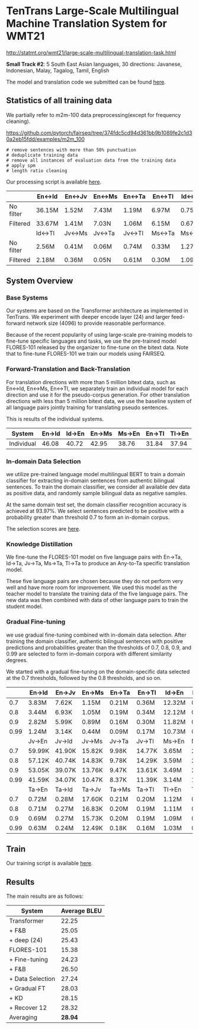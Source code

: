 # TenTrans Large-Scale Multilingual Machine Translation System for WMT21

http://statmt.org/wmt21/large-scale-multilingual-translation-task.html

**Small Track #2**: 5 South East Asian languages, 30 directions: Javanese, Indonesian, Malay, Tagalog, Tamil, English

The model and translation code we submitted can be found [here]().

## Statistics of all training data

We partially refer to m2m-100 data preprocessing(except for frequency cleaning).

https://github.com/pytorch/fairseq/tree/374fdc5cd94d361bb9b1089fe2c1d30a2eb15fdd/examples/m2m_100

```
# remove sentences with more than 50% punctuation
# deduplicate training data
# remove all instances of evaluation data from the training data
# apply spm
# length ratio cleaning
```

Our processing script is available [here]().

|           | En$\leftrightarrow$Id | En$\leftrightarrow$Jv | En$\leftrightarrow$Ms | En$\leftrightarrow$Ta | En$\leftrightarrow$Tl | Id$\leftrightarrow$Jv | Id$\leftrightarrow$Ms | Id$\leftrightarrow$Ta |
| --------- | --------------------- | --------------------- | --------------------- | --------------------- | --------------------- | --------------------- | --------------------- | --------------------- |
| No filter | 36.15M                | 1.52M                 | 7.43M                 | 1.19M                 | 6.97M                 | 0.75M                 | 4.23M                 | 0.46M                 |
| Filtered  | 33.67M                | 1.41M                 | 7.03N                 | 1.06M                 | 6.15M                 | 0.67M                 | 3.97M                 | 0.41M                 |
|           | Id$\leftrightarrow$Tl | Jv$\leftrightarrow$Ms | Jv$\leftrightarrow$Ta | Jv$\leftrightarrow$Tl | Ms$\leftrightarrow$Ta | Ms$\leftrightarrow$Tl | Ta$\leftrightarrow$Tl |                       |
| No filter | 2.56M                 | 0.41M                 | 0.06M                 | 0.74M                 | 0.33M                 | 1.27M                 | 0.53M                 |                       |
| Filtered  | 2.18M                 | 0.36M                 | 0.05N                 | 0.61M                 | 0.30M                 | 1.09M                 | 0.44M                 |                       |

## System Overview

### Base Systems

Our systems are based on the Transformer architecture as implemented in TenTrans.  We experiment with deeper encode layer (24) and larger feed-forward network size (4096) to provide reasonable performance. 

Because of the recent popularity of using large-scale pre-training models to fine-tune specific languages and tasks, we use the pre-trained model FLORES-101 released by the organizer to fine-tune on the bitext data. Note that to fine-tune FLORES-101 we train our models using FAIRSEQ.

### Forward-Translation and Back-Translation

For translation directions with more than 5 million bitext data, such as En$\leftrightarrow$Id, En$\leftrightarrow$Ms, En$\leftrightarrow$Tl, we separately train an individual model for each direction and use it for the pseudo-corpus generation. For other translation directions with less than 5 million bitext data, we use the baseline system of all language pairs jointly training for translating pseudo sentences.

This is results of the individual systems.

| System     | En$\rightarrow$Id | Id$\rightarrow$En | En$\rightarrow$Ms | Ms$\rightarrow$En | En$\rightarrow$Tl | Tl$\rightarrow$En |
| ---------- | ----------------- | ----------------- | ----------------- | ----------------- | ----------------- | ----------------- |
| Individual | 46.08             | 40.72             | 42.95             | 38.76             | 31.84             | 37.94             |

### In-domain Data Selection

we utilize pre-trained language model multilingual BERT to train a domain classifier for extracting in-domain sentences from authentic bilingual sentences. To train the domain classifier, we consider all available dev data as positive data, and randomly sample bilingual data as negative samples.

At the same domain test set, the domain classifier recognition accuracy is achieved at 93.97%. We select sentences predicted to be positive with a probability greater than threshold 0.7 to form an in-domain corpus.

The selection scores are [here]().

### Knowledge Distillation

We fine-tune the FLORES-101 model on five language pairs with En$\rightarrow$Ta, Id$\rightarrow$Ta, Jv$\rightarrow$Ta, Ms$\rightarrow$Ta, Tl$\rightarrow$Ta to produce an Any-to-Ta specific translation model. 

These five language pairs are chosen because they do not perform very well and have more room for improvement. We used this model as the teacher model to translate the training data of the five language pairs. The new data was then combined with data of other language pairs to train the student model.

### Gradual Fine-tuning

we use gradual fine-tuning combined with in-domain data selection. After training the domain classifier, authentic bilingual sentences with positive predictions and probabilities greater than the thresholds of 0.7, 0.8, 0.9, and 0.99 are selected to form in-domain corpora with different similarity degrees.

We started with a gradual fine-tuning on the domain-specific data selected at the 0.7 thresholds, followed by the 0.8 thresholds, and so on.

|      | En$\rightarrow$Id | En$\rightarrow$Jv | En$\rightarrow$Ms | En$\rightarrow$Ta | En$\rightarrow$Tl | Id$\rightarrow$En | Id$\rightarrow$Jv | Id$\rightarrow$Ms | Id$\rightarrow$Ta | Id$\rightarrow$Tl |
| ---- | ----------------- | ----------------- | ----------------- | ----------------- | ----------------- | ----------------- | ----------------- | ----------------- | ----------------- | ----------------- |
| 0.7  | 3.83M             | 7.62K             | 1.15M             | 0.21M             | 0.36M             | 12.32M            | 0.05M             | 2.11M             | 0.23M             | 0.43M             |
| 0.8  | 3.44M             | 6.93K             | 1.05M             | 0.19M             | 0.34M             | 12.12M            | 0.05M             | 2.08M             | 0.22M             | 0.42M             |
| 0.9  | 2.82M             | 5.99K             | 0.89M             | 0.16M             | 0.30M             | 11.82M            | 0.04M             | 2.02M             | 0.22M             | 0.41M             |
| 0.99 | 1.24M             | 3.14K             | 0.44M             | 0.09M             | 0.17M             | 10.73M            | 0.03M             | 1.84M             | 0.20M             | 0.37M             |
|      | Jv$\rightarrow$En | Jv$\rightarrow$Id | Jv$\rightarrow$Ms | Jv$\rightarrow$Ta | Jv$\rightarrow$Tl | Ms$\rightarrow$En | Ms$\rightarrow$Id | Ms$\rightarrow$Jv | Ms$\rightarrow$Ta | Ms$\rightarrow$Tl |
| 0.7  | 59.99K            | 41.90K            | 15.82K            | 9.98K             | 14.77K            | 3.65M             | 2.20M             | 24.77K            | 0.18M             | 0.33M             |
| 0.8  | 57.12K            | 40.74K            | 14.83K            | 9.78K             | 14.29K            | 3.59M             | 2.17M             | 23.32K            | 0.18M             | 0.33M             |
| 0.9  | 53.05K            | 39.07K            | 13.76K            | 9.47K             | 13.61K            | 3.49M             | 2.11M             | 21.24K            | 0.17M             | 0.32M             |
| 0.99 | 41.59K            | 34.07K            | 10.47K            | 8.37K             | 11.39K            | 3.14M             | 1.91M             | 15.36K            | 0.16M             | 0.29M             |
|      | Ta$\rightarrow$En | Ta$\rightarrow$Id | Ta$\rightarrow$Jv | Ta$\rightarrow$Ms | Ta$\rightarrow$Tl | Tl$\rightarrow$En | Tl$\rightarrow$Id | Tl$\rightarrow$Jv | Tl$\rightarrow$Ms | Tl$\rightarrow$Ta |
| 0.7  | 0.72M             | 0.28M             | 17.60K            | 0.21M             | 0.20M             | 1.12M             | 0.43M             | 17.95K            | 0.31M             | 0.15M             |
| 0.8  | 0.71M             | 0.27M             | 16.83K            | 0.20M             | 0.19M             | 1.11M             | 0.42M             | 17.32K            | 0.30M             | 0.15M             |
| 0.9  | 0.69M             | 0.27M             | 15.73K            | 0.20M             | 0.19M             | 1.09M             | 0.41M             | 16.38K            | 0.30M             | 0.15M             |
| 0.99 | 0.63M             | 0.24M             | 12.49K            | 0.18K             | 0.16M             | 1.03M             | 0.38M             | 0.01M             | 0.28M             | 0.13M             |

## Train

Our training script is available [here]().

## Results

The main results are as follows:

| System           | Average BLEU |
| ---------------- | ------------ |
| Transformer      | 22.25        |
| + F&B            | 25.05        |
| + deep (24)      | 25.43        |
| FLORES-101       | 15.38        |
| + Fine-tuning    | 24.23        |
| + F&B            | 26.50        |
| + Data Selection | 27.24        |
| + Gradual FT     | 28.03        |
| + KD             | 28.15        |
| + Recover 12     | 28.32        |
| Averaging        | **28.94**    |

